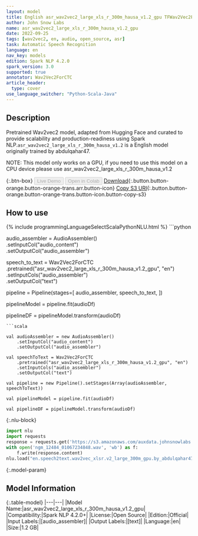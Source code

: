 ```yaml
---
layout: model
title: English asr_wav2vec2_large_xls_r_300m_hausa_v1.2_gpu TFWav2Vec2ForCTC for GPU from abdulqahar47
author: John Snow Labs
name: asr_wav2vec2_large_xls_r_300m_hausa_v1.2_gpu
date: 2022-09-25
tags: [wav2vec2, en, audio, open_source, asr]
task: Automatic Speech Recognition
language: en
nav_key: models
edition: Spark NLP 4.2.0
spark_version: 3.0
supported: true
annotator: Wav2Vec2ForCTC
article_header:
  type: cover
use_language_switcher: "Python-Scala-Java"
---
```


## Description

Pretrained Wav2vec2  model, adapted from Hugging Face and curated to provide scalability and production-readiness using Spark NLP.`asr_wav2vec2_large_xls_r_300m_hausa_v1.2` is a English model originally trained by abdulqahar47.

NOTE: This model only works on a GPU, if you need to use this model on a CPU device please use asr_wav2vec2_large_xls_r_300m_hausa_v1.2

{:.btn-box}
<button class="button button-orange" disabled>Live Demo</button>
<button class="button button-orange" disabled>Open in Colab</button>
[Download](https://s3.amazonaws.com/auxdata.johnsnowlabs.com/public/models/asr_wav2vec2_large_xls_r_300m_hausa_v1.2_gpu_en_4.2.0_3.0_1664110281655.zip){:.button.button-orange.button-orange-trans.arr.button-icon}
[Copy S3 URI](s3://auxdata.johnsnowlabs.com/public/models/asr_wav2vec2_large_xls_r_300m_hausa_v1.2_gpu_en_4.2.0_3.0_1664110281655.zip){:.button.button-orange.button-orange-trans.button-icon.button-copy-s3}

## How to use



<div class="tabs-box" markdown="1">
{% include programmingLanguageSelectScalaPythonNLU.html %}
```python

audio_assembler = AudioAssembler() \
    .setInputCol("audio_content") \
    .setOutputCol("audio_assembler")

speech_to_text = Wav2Vec2ForCTC \
    .pretrained("asr_wav2vec2_large_xls_r_300m_hausa_v1.2_gpu", "en")\
    .setInputCols("audio_assembler") \
    .setOutputCol("text")

pipeline = Pipeline(stages=[
  audio_assembler,
  speech_to_text,
])

pipelineModel = pipeline.fit(audioDf)

pipelineDF = pipelineModel.transform(audioDf)
```
```scala

val audioAssembler = new AudioAssembler()
    .setInputCol("audio_content") 
    .setOutputCol("audio_assembler")

val speechToText = Wav2Vec2ForCTC
    .pretrained("asr_wav2vec2_large_xls_r_300m_hausa_v1.2_gpu", "en")
    .setInputCols("audio_assembler") 
    .setOutputCol("text") 

val pipeline = new Pipeline().setStages(Array(audioAssembler, speechToText))

val pipelineModel = pipeline.fit(audioDf)

val pipelineDF = pipelineModel.transform(audioDf)

```


{:.nlu-block}
```python
import nlu
import requests
response = requests.get('https://s3.amazonaws.com/auxdata.johnsnowlabs.com/public/resources/en/audio/samples/wavs/ngm_12484_01067234848.wav')
with open('ngm_12484_01067234848.wav', 'wb') as f:
    f.write(response.content)
nlu.load("en.speech2text.wav2vec_xlsr.v2_large_300m_gpu.by_abdulqahar47").predict("ngm_12484_01067234848.wav")
```


{:.model-param}
## Model Information

{:.table-model}
|---|---|
|Model Name:|asr_wav2vec2_large_xls_r_300m_hausa_v1.2_gpu|
|Compatibility:|Spark NLP 4.2.0+|
|License:|Open Source|
|Edition:|Official|
|Input Labels:|[audio_assembler]|
|Output Labels:|[text]|
|Language:|en|
|Size:|1.2 GB|